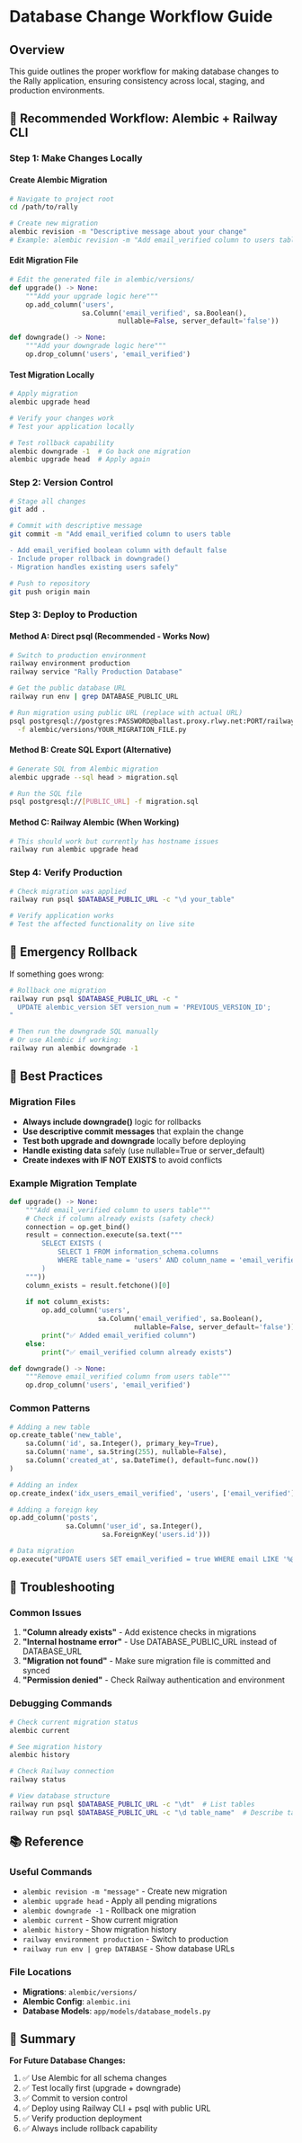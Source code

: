 # Database Change Workflow Guide

## Overview
This guide outlines the proper workflow for making database changes to the Rally application, ensuring consistency across local, staging, and production environments.

## 🎯 Recommended Workflow: Alembic + Railway CLI

### Step 1: Make Changes Locally

#### Create Alembic Migration
```bash
# Navigate to project root
cd /path/to/rally

# Create new migration
alembic revision -m "Descriptive message about your change"
# Example: alembic revision -m "Add email_verified column to users table"
```

#### Edit Migration File
```python
# Edit the generated file in alembic/versions/
def upgrade() -> None:
    """Add your upgrade logic here"""
    op.add_column('users', 
                  sa.Column('email_verified', sa.Boolean(), 
                           nullable=False, server_default='false'))

def downgrade() -> None:
    """Add your downgrade logic here"""
    op.drop_column('users', 'email_verified')
```

#### Test Migration Locally
```bash
# Apply migration
alembic upgrade head

# Verify your changes work
# Test your application locally

# Test rollback capability
alembic downgrade -1  # Go back one migration
alembic upgrade head  # Apply again
```

### Step 2: Version Control
```bash
# Stage all changes
git add .

# Commit with descriptive message
git commit -m "Add email_verified column to users table

- Add email_verified boolean column with default false
- Include proper rollback in downgrade()
- Migration handles existing users safely"

# Push to repository
git push origin main
```

### Step 3: Deploy to Production

#### Method A: Direct psql (Recommended - Works Now)
```bash
# Switch to production environment
railway environment production
railway service "Rally Production Database"

# Get the public database URL
railway run env | grep DATABASE_PUBLIC_URL

# Run migration using public URL (replace with actual URL)
psql postgresql://postgres:PASSWORD@ballast.proxy.rlwy.net:PORT/railway \
  -f alembic/versions/YOUR_MIGRATION_FILE.py
```

#### Method B: Create SQL Export (Alternative)
```bash
# Generate SQL from Alembic migration
alembic upgrade --sql head > migration.sql

# Run the SQL file
psql postgresql://[PUBLIC_URL] -f migration.sql
```

#### Method C: Railway Alembic (When Working)
```bash
# This should work but currently has hostname issues
railway run alembic upgrade head
```

### Step 4: Verify Production
```bash
# Check migration was applied
railway run psql $DATABASE_PUBLIC_URL -c "\d your_table"

# Verify application works
# Test the affected functionality on live site
```

## 🚨 Emergency Rollback

If something goes wrong:

```bash
# Rollback one migration
railway run psql $DATABASE_PUBLIC_URL -c "
  UPDATE alembic_version SET version_num = 'PREVIOUS_VERSION_ID';
"

# Then run the downgrade SQL manually
# Or use Alembic if working:
railway run alembic downgrade -1
```

## 📝 Best Practices

### Migration Files
- **Always include downgrade()** logic for rollbacks
- **Use descriptive commit messages** that explain the change
- **Test both upgrade and downgrade** locally before deploying
- **Handle existing data** safely (use nullable=True or server_default)
- **Create indexes with IF NOT EXISTS** to avoid conflicts

### Example Migration Template
```python
def upgrade() -> None:
    """Add email_verified column to users table"""
    # Check if column already exists (safety check)
    connection = op.get_bind()
    result = connection.execute(sa.text("""
        SELECT EXISTS (
            SELECT 1 FROM information_schema.columns 
            WHERE table_name = 'users' AND column_name = 'email_verified'
        )
    """))
    column_exists = result.fetchone()[0]
    
    if not column_exists:
        op.add_column('users', 
                      sa.Column('email_verified', sa.Boolean(), 
                               nullable=False, server_default='false'))
        print("✅ Added email_verified column")
    else:
        print("✅ email_verified column already exists")

def downgrade() -> None:
    """Remove email_verified column from users table"""
    op.drop_column('users', 'email_verified')
```

### Common Patterns
```python
# Adding a new table
op.create_table('new_table',
    sa.Column('id', sa.Integer(), primary_key=True),
    sa.Column('name', sa.String(255), nullable=False),
    sa.Column('created_at', sa.DateTime(), default=func.now())
)

# Adding an index
op.create_index('idx_users_email_verified', 'users', ['email_verified'])

# Adding a foreign key
op.add_column('posts', 
              sa.Column('user_id', sa.Integer(), 
                       sa.ForeignKey('users.id')))

# Data migration
op.execute("UPDATE users SET email_verified = true WHERE email LIKE '%@verified.com'")
```

## 🔧 Troubleshooting

### Common Issues
1. **"Column already exists"** - Add existence checks in migrations
2. **"Internal hostname error"** - Use DATABASE_PUBLIC_URL instead of DATABASE_URL
3. **"Migration not found"** - Make sure migration file is committed and synced
4. **"Permission denied"** - Check Railway authentication and environment

### Debugging Commands
```bash
# Check current migration status
alembic current

# See migration history
alembic history

# Check Railway connection
railway status

# View database structure
railway run psql $DATABASE_PUBLIC_URL -c "\dt"  # List tables
railway run psql $DATABASE_PUBLIC_URL -c "\d table_name"  # Describe table
```

## 📚 Reference

### Useful Commands
- `alembic revision -m "message"` - Create new migration
- `alembic upgrade head` - Apply all pending migrations
- `alembic downgrade -1` - Rollback one migration
- `alembic current` - Show current migration
- `alembic history` - Show migration history
- `railway environment production` - Switch to production
- `railway run env | grep DATABASE` - Show database URLs

### File Locations
- **Migrations**: `alembic/versions/`
- **Alembic Config**: `alembic.ini`
- **Database Models**: `app/models/database_models.py`

## 🎯 Summary

**For Future Database Changes:**
1. ✅ Use Alembic for all schema changes
2. ✅ Test locally first (upgrade + downgrade)
3. ✅ Commit to version control
4. ✅ Deploy using Railway CLI + psql with public URL
5. ✅ Verify production deployment
6. ✅ Always include rollback capability 